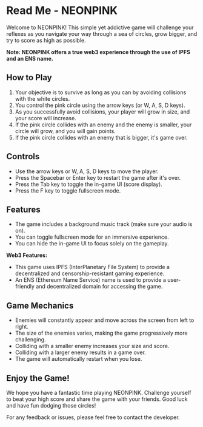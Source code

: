 # Read Me - NEONPINK

Welcome to NEONPINK! This simple yet addictive game will challenge your reflexes as you navigate your way through a sea of circles, grow bigger, and try to score as high as possible.

**Note: NEONPINK offers a true web3 experience through the use of IPFS and an ENS name.**

## How to Play
1. Your objective is to survive as long as you can by avoiding collisions with the white circles.
2. You control the pink circle using the arrow keys (or W, A, S, D keys).
3. As you successfully avoid collisions, your player will grow in size, and your score will increase.
4. If the pink circle collides with an enemy and the enemy is smaller, your circle will grow, and you will gain points.
5. If the pink circle collides with an enemy that is bigger, it's game over.

## Controls
- Use the arrow keys or W, A, S, D keys to move the player.
- Press the Spacebar or Enter key to restart the game after it's over.
- Press the Tab key to toggle the in-game UI (score display).
- Press the F key to toggle fullscreen mode.

## Features
- The game includes a background music track (make sure your audio is on).
- You can toggle fullscreen mode for an immersive experience.
- You can hide the in-game UI to focus solely on the gameplay.

**Web3 Features:**
- This game uses IPFS (InterPlanetary File System) to provide a decentralized and censorship-resistant gaming experience.
- An ENS (Ethereum Name Service) name is used to provide a user-friendly and decentralized domain for accessing the game.

## Game Mechanics
- Enemies will constantly appear and move across the screen from left to right.
- The size of the enemies varies, making the game progressively more challenging.
- Colliding with a smaller enemy increases your size and score.
- Colliding with a larger enemy results in a game over.
- The game will automatically restart when you lose.

## Enjoy the Game!
We hope you have a fantastic time playing NEONPINK. Challenge yourself to beat your high score and share the game with your friends. Good luck and have fun dodging those circles!

For any feedback or issues, please feel free to contact the developer.
